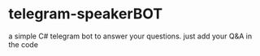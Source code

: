 # telegram-speakerBOT
a simple C# telegram bot to answer your questions. just add your Q&A in the code 

